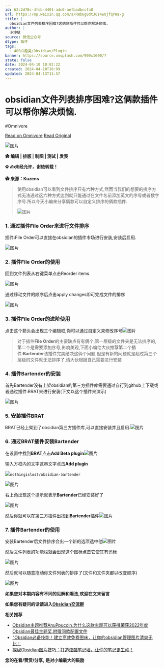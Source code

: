 ```yaml
---
id: 62c2d70c-dfcb-4401-adc6-aefbadbccfa8
url: https://mp.weixin.qq.com/s/RWb6g0dtJ6s4w0jfqPHa-g
title: |
  obsidian文件列表排序困难?这俩款插件可以帮你解决烦恼.
author: |
  小坤哒
source: 微信公众号
dtype: 插件
tags:
  - 400兴趣类/Obsidian/Plugin
banner: https://source.unsplash.com/900x1600/?
state: false
date: 2024-04-10 10:02:22
created: 2024-04-10T10:09
updated: 2024-04-13T13:57
---
```



# obsidian文件列表排序困难?这俩款插件可以帮你解决烦恼.
#Omnivore

[Read on Omnivore](https://omnivore.app/me/https-mp-weixin-qq-com-s-r-wb-6-g-0-dt-j-6-s-4-w-0-jfq-p-ha-g-18ec5bdc9ab)
[Read Original](https://mp.weixin.qq.com/s/RWb6g0dtJ6s4w0jfqPHa-g)

![图片](https://proxy-prod.omnivore-image-cache.app/0x0,sWPtCJjDwK9YGUzX0qtvfla1pcEeErKZbChGxZKs0NB4/https://mmbiz.qpic.cn/mmbiz_gif/iaZZS5ScMsTF502MW8ekGJp2P2ete17ccbt1NmPMzRANicTb11RSWryA2T1p8J4KWFtKmiaic6tWqvMtSOVFletFmg/640?wx_fmt=gif&from=appmsg)

**✿ 编辑 | 排版 | 制图 | 测试 | 发表**

**✿ ✍未经允许，谢绝转载！**

**✿ 来源：Kuzens**

> 使用obsidian可以看到文件排序只有六种方式,然而当我们的想要的排序方式无法通过这六种方式达到就只能通过在文件名前添加英文的序号或者数字序号.所以今天小编来分享俩款可以自定义排序的俩款插件.
> 
> ![图片](https://proxy-prod.omnivore-image-cache.app/0x0,sI8-o8cVmy33muxrkpB_s5r32ejBmivJcifGXSYBjOLA/https://mmbiz.qpic.cn/mmbiz_png/iaZZS5ScMsTFMZEvUGoP2ZGBjichzHdwGa7AibWAjGj9tqmZTjKV7SQJpQ4gQSJV4yqniaLb9iaptJB3sN4Ria485W2g/640?wx_fmt=png&from=appmsg)

### 1\. 通过插件File Order来进行文件排序

插件:File Order可以直接在obsidian的插件市场进行安装,安装后启用.

![图片](https://proxy-prod.omnivore-image-cache.app/0x0,sCdZaJzSlYn7mHp_RFVEGayPRRQMyIgF5ctTGzhUW-bE/https://mmbiz.qpic.cn/mmbiz_png/iaZZS5ScMsTFMZEvUGoP2ZGBjichzHdwGahwTueZ1d828HU7BlYicIeqdAW2Z35GnGibc8lLAlZ8pKEBhDGibrVl8hw/640?wx_fmt=png&from=appmsg)

### 2\. 插件File Order的使用

回到文件列表从右键菜单点击Reorder items  

![图片](https://proxy-prod.omnivore-image-cache.app/0x0,sjAtdfe3XhCznVwQ4JQnfkQTlYbsQYMuLC66bJxWgZ40/https://mmbiz.qpic.cn/mmbiz_png/iaZZS5ScMsTFMZEvUGoP2ZGBjichzHdwGagZS2vN2HjoSl1qib63GHS9dDcDEaTg4TIVpdbBtFw2uXGBDHASqwN1A/640?wx_fmt=png&from=appmsg)

通过移动文件的顺序后点击apply changes即可完成文件的排序  

![图片](https://proxy-prod.omnivore-image-cache.app/0x0,sxFlLzlH-VvQM6YJ7tMLeE6htYgpbDhYae063GmnL6cM/https://mmbiz.qpic.cn/mmbiz_gif/iaZZS5ScMsTFMZEvUGoP2ZGBjichzHdwGaejYcSlDk3grWicaicgOicH0uJa296Lcib0NWdIJuhKTG5BKsQYf8Ir8LlA/640?wx_fmt=gif&from=appmsg)

### 3\. 插件File Order的进阶使用

点击这个箭头会出现三个编辑框,你可以通过自定义来修改序号![图片](https://proxy-prod.omnivore-image-cache.app/0x0,sKvdifAmJpGNBJdr2mTCztHuumOCAyOiv5If_lEy_Ld8/https://mmbiz.qpic.cn/mmbiz_png/iaZZS5ScMsTFMZEvUGoP2ZGBjichzHdwGa4MTPx7AEqkQnxug4BHhibyNSIjcBUegvqicFSmaVXUIY7cgVovQKm58w/640?wx_fmt=png&from=appmsg)

> 对于插件**File Order**的主要缺点有有俩个,第一层级的文件夹是无法排序的,第二个是需要添加序号,影响美观,下面小编给大伙推荐第二个插件:**Bartender**该插件完美结决这俩个问题,但是有新的问题就是超过第三个层级的文件就无法排序了,请大伙根据自己需要进行安装

### 4\. 插件Bartender的安装

首先Bartender没有上架obsidian的第三方插件库需要通过自行到github上下载或者通过插件:BRAT来进行安装(下文以这个插件来演示)

![图片](https://proxy-prod.omnivore-image-cache.app/0x0,s1sq_gqpxYOyVpk1zQfmbQWGYz9CUP1YiVPC1H7VKoHk/https://mmbiz.qpic.cn/mmbiz_png/iaZZS5ScMsTFMZEvUGoP2ZGBjichzHdwGahbylBaNTiaWvgV6LcXLQmJ4mRZ3SXRWBhqSp3L30lxpwqRIV6Lm7E6Q/640?wx_fmt=png&from=appmsg)

### 5\. 安装插件BRAT

BRAT已经上架到了obsidian第三方插件库,可以直接安装并且启用.![图片](https://proxy-prod.omnivore-image-cache.app/0x0,sChf77gCelrAZKxWYxoBeGh4ui_Re2OJjF6gZVQ169D0/https://mmbiz.qpic.cn/mmbiz_png/iaZZS5ScMsTFMZEvUGoP2ZGBjichzHdwGaZm8S8YrroMiaRmb8ocesC0BSTwrNZgJRMuTHLn8dXyLPLh4HqvEMZeA/640?wx_fmt=png&from=appmsg)

### 6\. 通过BRAT插件安装Bartender

在设置中找到**BRAT**点击**Add Beta plugin**![图片](https://proxy-prod.omnivore-image-cache.app/0x0,sXzNYS1NwXdcNYxGXzHLe-t88gghSr2rRHjjgDhwzMR8/https://mmbiz.qpic.cn/mmbiz_png/iaZZS5ScMsTFMZEvUGoP2ZGBjichzHdwGaQRWzkT1e13OfMlyGHRZQBrtyg5g3pwO7fhRIhLUcbLZnsibpH5tmMVA/640?wx_fmt=png&from=appmsg)

输入方框内的文字这串文字点击**Add plugin**

![](https://proxy-prod.omnivore-image-cache.app/0x0,sFQLfisyywymigsQaKAnBO2SQgfE1M7GItqM1jIB20kU/https://mmbiz.qpic.cn/mmbiz_svg/7SPO0mRJt6BtwT88Lb0bqupicOqVjqX1uUXFs3dkoun4sWSibdliarLE7P4tTvYop03NOgPmCngKgSVFPxCMN7p5yE4F6NO9BKX/640?wx_fmt=svg&from=appmsg)`nothingislost/obsidian-bartender
`

![图片](https://proxy-prod.omnivore-image-cache.app/0x0,sq5ksirvJSBOFLJevVILJVaoNAgSm3RGdjwEGGvZ-FgM/https://mmbiz.qpic.cn/mmbiz_png/iaZZS5ScMsTFMZEvUGoP2ZGBjichzHdwGajZk3ibxJxGEERDP1w2n8krkAecKWziavdOagaLOqEnuX5qULznJlHbnw/640?wx_fmt=png&from=appmsg)

右上角出现这个提示就表示**Bartender**已经安装好了

![图片](https://proxy-prod.omnivore-image-cache.app/0x0,svM5-PyeGbI1IQPrt0kJ5Tu8-s5X28Do0pt9Kv65R9ek/https://mmbiz.qpic.cn/mmbiz_png/iaZZS5ScMsTFMZEvUGoP2ZGBjichzHdwGa5swDrgAcM6DkFaZDiarBZOeSASNtMtjdZiappOm2AibMyVicW07pVpXYPQ/640?wx_fmt=png&from=appmsg)

然后你就可以在第三方插件出找到**Bartender**插件![图片](https://proxy-prod.omnivore-image-cache.app/0x0,sTDEUDIEvErTVy5aY17pDLUpxazRZGHY3hrXQGKX0HkE/https://mmbiz.qpic.cn/mmbiz_png/iaZZS5ScMsTFMZEvUGoP2ZGBjichzHdwGae8QeG8icZwoD9VfHTWufZb16icnzx411iaytUXuDV2bjr4vTiaJqL2qSdA/640?wx_fmt=png&from=appmsg)

### 7\. 插件Bartender的使用

安装Bartender后文件排序会出一个新的选项选中他![图片](https://proxy-prod.omnivore-image-cache.app/0x0,skuYeXboTEdK1EA8j2T0EociLBs_iKBgvpDYJuRHxiWU/https://mmbiz.qpic.cn/mmbiz_png/iaZZS5ScMsTFMZEvUGoP2ZGBjichzHdwGalqx71ibaGHLVopRPOVXHLydD3TGgVMRD1npZlvgSh76paLJ0GxbFbbA/640?wx_fmt=png&from=appmsg)

然后文件列表的功能栏就会出现这个图标点击它使其有光标  

![图片](https://proxy-prod.omnivore-image-cache.app/0x0,sAnopxK4uzLjp3hwCiYSqn6Lq56xzSRvdtv0-ZPtNCoY/https://mmbiz.qpic.cn/mmbiz_png/iaZZS5ScMsTFMZEvUGoP2ZGBjichzHdwGaYiaYZXaeJcLI7ianH3hQv62mYQsBWADJibS8ensTYSsd8p1eQTCiaBOj7A/640?wx_fmt=png&from=appmsg)

然后就可以随意拖动你文件列表的排序了(文件和文件夹都以改变顺序)  

![图片](https://proxy-prod.omnivore-image-cache.app/0x0,sc5jWy6qkB8JnegyuSrOd3kGzwrRCXhxQWAT6Zg96ffY/https://mmbiz.qpic.cn/mmbiz_gif/iaZZS5ScMsTFMZEvUGoP2ZGBjichzHdwGaqGtZgchA9LIsvITMwjrD77IgHvMLQLGjQbIWictiaJnf1WRKlp5hXF1A/640?wx_fmt=gif&from=appmsg)

**如果您对本期内容有不同的见解和看法,欢迎在文末留言**

**如果您有疑问的话请进入**[**Obsidian交流群**](http://mp.weixin.qq.com/s?%5F%5Fbiz=MzAxMTI5ODkwNA==&mid=2247500780&idx=2&sn=b655c99678d617cd60616ff75912aac6&chksm=9b41b2dbac363bcdffcd34119212f29100319883f22cf3b140f16bb6e845f6b3d7470b8eab16&scene=21#wechat%5Fredirect)  

**相关推荐**

* [Obsidian主题推荐AnuPpuccin,为什么这款主题可以获得荣获2022年度Obsidian最佳主题奖,附赠同款配置文件](http://mp.weixin.qq.com/s?%5F%5Fbiz=MzAxMTI5ODkwNA==&mid=2247500977&idx=1&sn=3aa55615c88682ba6518650eb712a8ae&chksm=9b41b586ac363c904fefc983d251749a05dba00165db28bccc879b8138f513b31f50dc86c1a3&scene=21#wechat%5Fredirect)
* ["Obsidian必备技能！建立高效免费图床，让你的obsidian管理图片清爽无比！](http://mp.weixin.qq.com/s?%5F%5Fbiz=MzAxMTI5ODkwNA==&mid=2247500806&idx=1&sn=3afd343ca0f5a819a117593973bbef1e&chksm=9b41b531ac363c273c96c901c30be5c515b95bea6b51f1eb464ce13cd09914a3fb7739938340&scene=21#wechat%5Fredirect)
* [探秘Obsidian图片技巧：打造炫酷笔记墙，让你的笔记更生动！](http://mp.weixin.qq.com/s?%5F%5Fbiz=MzAxMTI5ODkwNA==&mid=2247500842&idx=1&sn=0ab0520fed9767d8d4aabb868fa71534&chksm=9b41b51dac363c0bc34a1bac68cacd82674ea57804069c3e31fadd298219e702cfe22ee4ba7a&scene=21#wechat%5Fredirect)

**您的在看/赞赏/分享,** **是对小编最大的鼓励**



